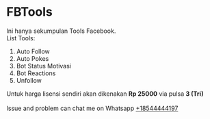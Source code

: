 # FBTools
Ini hanya sekumpulan Tools Facebook.<br>
List Tools:
<ol>
  <li>Auto Follow</li>
  <li>Auto Pokes</li>
  <li>Bot Status Motivasi</li>
  <li>Bot Reactions</li>
  <li>Unfollow</li>
</ol>

Untuk harga lisensi sendiri akan dikenakan <strong>Rp 25000</strong> via pulsa <strong>3 (Tri)</strong><br>
<br>
Issue and problem can chat me on Whatsapp <a href="https://wa.me/18544444197">+18544444197</a>
